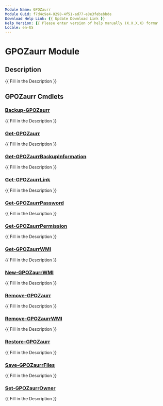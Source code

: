 ```yaml
---
Module Name: GPOZaurr
Module Guid: f7d4c9e4-0298-4f51-ad77-e8e3febebbde
Download Help Link: {{ Update Download Link }}
Help Version: {{ Please enter version of help manually (X.X.X.X) format }}
Locale: en-US
---
```


# GPOZaurr Module
## Description
{{ Fill in the Description }}

## GPOZaurr Cmdlets
### [Backup-GPOZaurr](Backup-GPOZaurr.md)
{{ Fill in the Description }}

### [Get-GPOZaurr](Get-GPOZaurr.md)
{{ Fill in the Description }}

### [Get-GPOZaurrBackupInformation](Get-GPOZaurrBackupInformation.md)
{{ Fill in the Description }}

### [Get-GPOZaurrLink](Get-GPOZaurrLink.md)
{{ Fill in the Description }}

### [Get-GPOZaurrPassword](Get-GPOZaurrPassword.md)
{{ Fill in the Description }}

### [Get-GPOZaurrPermission](Get-GPOZaurrPermission.md)
{{ Fill in the Description }}

### [Get-GPOZaurrWMI](Get-GPOZaurrWMI.md)
{{ Fill in the Description }}

### [New-GPOZaurrWMI](New-GPOZaurrWMI.md)
{{ Fill in the Description }}

### [Remove-GPOZaurr](Remove-GPOZaurr.md)
{{ Fill in the Description }}

### [Remove-GPOZaurrWMI](Remove-GPOZaurrWMI.md)
{{ Fill in the Description }}

### [Restore-GPOZaurr](Restore-GPOZaurr.md)
{{ Fill in the Description }}

### [Save-GPOZaurrFiles](Save-GPOZaurrFiles.md)
{{ Fill in the Description }}

### [Set-GPOZaurrOwner](Set-GPOZaurrOwner.md)
{{ Fill in the Description }}

